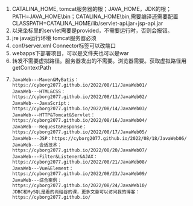 1. CATALINA_HOME, tomcat服务器的根；JAVA_HOME，JDK的根；PATH=JAVA_HOME\bin；CATALINA_HOME\bin,需要编译还需要配置CLASSPATH=CATALINA_HOME/lib/servlet-api.jar+jsp-api.jar
2. 以来坐标里的servlet需要是provided，不需要运行时，否则会报错。
3. jre java运行环境 tomcat服务器必须
4. conf/server.xml Connector标签可以改端口
5. webapps下部署项目，可以是文件夹也可以是war
6. 转发不需要虚拟路径。服务器发出的不需要。浏览器需要。获取虚拟路径用getContextPath
7. ```
   JavaWeb---Maven&MyBatis：https://cyborg2077.github.io/2022/08/11/JavaWeb01/
   JavaWeb---HTML&CSS：https://cyborg2077.github.io/2022/08/13/JavaWeb02/
   JavaWeb---JavaScript：https://cyborg2077.github.io/2022/08/14/JavaWeb03/
   JavaWeb---HTTP&Tomcat&Servlet：https://cyborg2077.github.io/2022/08/16/JavaWeb04/
   JavaWeb---Request&Response：https://cyborg2077.github.io/2022/08/17/JavaWeb05/
   JavaWeb---JSP：https://cyborg2077.github.io/2022/08/18/JavaWeb06/
   JavaWeb---会话技术：https://cyborg2077.github.io/2022/08/20/JavaWeb07/
   JavaWeb---Filter&Listener&AJAX：https://cyborg2077.github.io/2022/08/21/JavaWeb08/
   JavaWeb---Vue&Element：https://cyborg2077.github.io/2022/08/23/JavaWeb09/
   JavaWeb---综合案例：https://cyborg2077.github.io/2022/08/24/JavaWeb10/
   JDBC和MySQL是看的尚硅谷的课，更多文章可以访问我的博客：https://cyborg2077.github.io/
   ```

